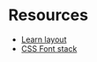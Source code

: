 # Resources


* [Learn layout](http://learnlayout.com/)
* [CSS Font stack](http://cssfontstack.com/)



